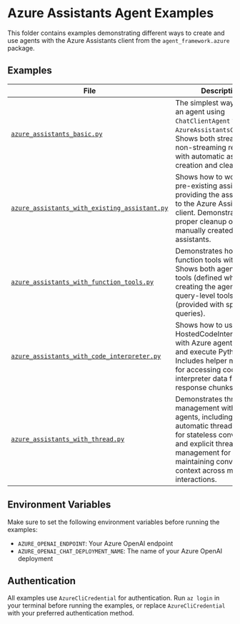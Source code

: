 # Azure Assistants Agent Examples

This folder contains examples demonstrating different ways to create and use agents with the Azure Assistants client from the `agent_framework.azure` package.

## Examples

| File | Description |
|------|-------------|
| [`azure_assistants_basic.py`](azure_assistants_basic.py) | The simplest way to create an agent using `ChatClientAgent` with `AzureAssistantsClient`. Shows both streaming and non-streaming responses with automatic assistant creation and cleanup. |
| [`azure_assistants_with_existing_assistant.py`](azure_assistants_with_existing_assistant.py) | Shows how to work with a pre-existing assistant by providing the assistant ID to the Azure Assistants client. Demonstrates proper cleanup of manually created assistants. |
| [`azure_assistants_with_function_tools.py`](azure_assistants_with_function_tools.py) | Demonstrates how to use function tools with agents. Shows both agent-level tools (defined when creating the agent) and query-level tools (provided with specific queries). |
| [`azure_assistants_with_code_interpreter.py`](azure_assistants_with_code_interpreter.py) | Shows how to use the HostedCodeInterpreterTool with Azure agents to write and execute Python code. Includes helper methods for accessing code interpreter data from response chunks. |
| [`azure_assistants_with_thread.py`](azure_assistants_with_thread.py) | Demonstrates thread management with Azure agents, including automatic thread creation for stateless conversations and explicit thread management for maintaining conversation context across multiple interactions. |

## Environment Variables

Make sure to set the following environment variables before running the examples:

- `AZURE_OPENAI_ENDPOINT`: Your Azure OpenAI endpoint
- `AZURE_OPENAI_CHAT_DEPLOYMENT_NAME`: The name of your Azure OpenAI deployment

## Authentication

All examples use `AzureCliCredential` for authentication. Run `az login` in your terminal before running the examples, or replace `AzureCliCredential` with your preferred authentication method.

